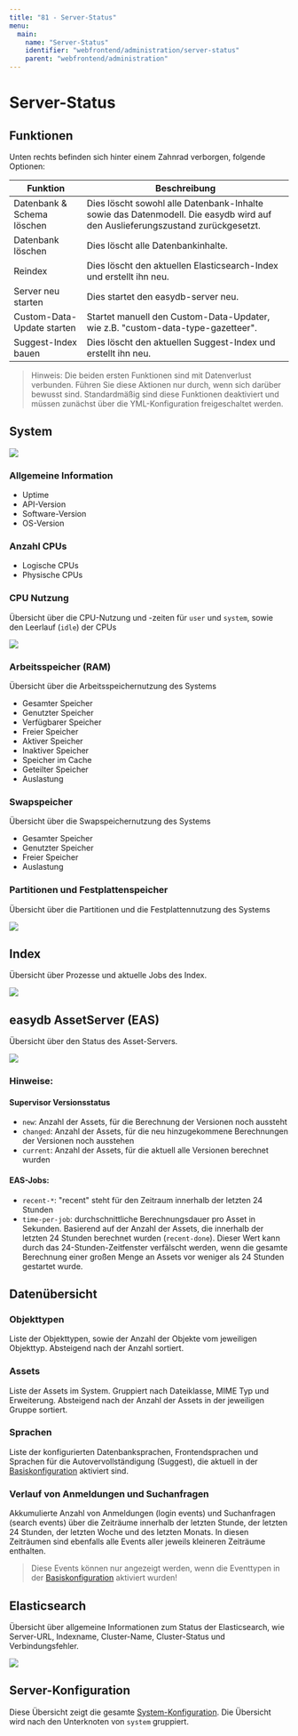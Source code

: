 ```yaml
---
title: "81 - Server-Status"
menu:
  main:
    name: "Server-Status"
    identifier: "webfrontend/administration/server-status"
    parent: "webfrontend/administration"
---
```

# Server-Status

## Funktionen

Unten rechts befinden sich hinter einem Zahnrad verborgen, folgende Optionen:

| Funktion                   | Beschreibung                                                 |
| -------------------------- | ------------------------------------------------------------ |
| Datenbank & Schema löschen | Dies löscht sowohl alle Datenbank-Inhalte sowie das Datenmodell. Die easydb wird auf den Auslieferungszustand zurückgesetzt. |
| Datenbank löschen          | Dies löscht alle Datenbankinhalte.                           |
| Reindex                    | Dies löscht den aktuellen Elasticsearch-Index und erstellt ihn neu. |
| Server neu starten         | Dies startet den easydb-server neu.                          |
| Custom-Data-Update starten | Startet manuell den Custom-Data-Updater, wie z.B. "custom-data-type-gazetteer". |
| Suggest-Index bauen        | Dies löscht den aktuellen Suggest-Index und erstellt ihn neu. |

> Hinweis: Die beiden ersten Funktionen sind mit Datenverlust verbunden. Führen Sie diese Aktionen nur durch, wenn sich darüber bewusst sind. Standardmäßig sind diese Funktionen deaktiviert und müssen zunächst über die YML-Konfiguration freigeschaltet werden.

## System

![](header_de.png)

### Allgemeine Information

- Uptime
- API-Version
- Software-Version
- OS-Version

### Anzahl CPUs

- Logische CPUs
- Physische CPUs

### CPU Nutzung

Übersicht über die CPU-Nutzung und -zeiten für `user` und `system`, sowie den Leerlauf (`idle`) der CPUs

![](cpu_usage.png)

### Arbeitsspeicher (RAM)

Übersicht über die Arbeitsspeichernutzung des Systems

- Gesamter Speicher
- Genutzter Speicher
- Verfügbarer Speicher
- Freier Speicher
- Aktiver Speicher
- Inaktiver Speicher
- Speicher im Cache
- Geteilter Speicher
- Auslastung

### Swapspeicher

Übersicht über die Swapspeichernutzung des Systems

- Gesamter Speicher
- Genutzter Speicher
- Freier Speicher
- Auslastung

### Partitionen und Festplattenspeicher

Übersicht über die Partitionen und die Festplattennutzung des Systems

![](disk_usage.png)

## Index

Übersicht über Prozesse und aktuelle Jobs des Index.

![](status_index.png)

## easydb AssetServer (EAS)

Übersicht über den Status des Asset-Servers.

![](status_eas.png)

### Hinweise:

#### Supervisor Versionsstatus

- `new`: Anzahl der Assets, für die Berechnung der Versionen noch aussteht
- `changed`: Anzahl der Assets, für die neu hinzugekommene Berechnungen der Versionen noch ausstehen
- `current`: Anzahl der Assets, für die aktuell alle Versionen berechnet wurden

#### EAS-Jobs:

- `recent-*`: "recent" steht für den Zeitraum innerhalb der letzten 24 Stunden
- `time-per-job`: durchschnittliche Berechnungsdauer pro Asset in Sekunden. Basierend auf der Anzahl der Assets, die innerhalb der letzten 24 Stunden berechnet wurden (`recent-done`). Dieser Wert kann durch das 24-Stunden-Zeitfenster verfälscht werden, wenn die gesamte Berechnung einer großen Menge an Assets vor weniger als 24 Stunden gestartet wurde.

## Datenübersicht

### Objekttypen

Liste der Objekttypen, sowie der Anzahl der Objekte vom jeweiligen Objekttyp. Absteigend nach der Anzahl sortiert.

### Assets

Liste der Assets im System. Gruppiert nach Dateiklasse, MIME Typ und Erweiterung. Absteigend nach der Anzahl der Assets in der jeweiligen Gruppe sortiert.

### Sprachen

Liste der konfigurierten Datenbanksprachen, Frontendsprachen und Sprachen für die Autovervollständigung (Suggest), die aktuell in der [Basiskonfiguration](../base-config/general/#sprachen) aktiviert sind.

### Verlauf von Anmeldungen und Suchanfragen

Akkumulierte Anzahl von Anmeldungen (login events) und Suchanfragen (search events) über die Zeiträume innerhalb der letzten Stunde, der letzten 24 Stunden, der letzten Woche und des letzten Monats. In diesen Zeiträumen sind ebenfalls alle Events aller jeweils kleineren Zeiträume enthalten.

> Diese Events können nur angezeigt werden, wenn die Eventtypen in der [Basiskonfiguration](../base-config/event_logging/#benutzer-aktivität-loggen) aktiviert wurden!

## Elasticsearch

Übersicht über allgemeine Informationen zum Status der Elasticsearch, wie Server-URL, Indexname, Cluster-Name, Cluster-Status und Verbindungsfehler.

![](status_search.png)

## Server-Konfiguration

Diese Übersicht zeigt die gesamte [System-Konfiguration](../../../sysadmin/konfiguration/easydb-server.yml/). Die Übersicht wird nach den Unterknoten von `system` gruppiert.
